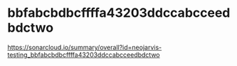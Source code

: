 # bbfabcbdbcffffa43203ddccabcceedbdctwo
https://sonarcloud.io/summary/overall?id=neojarvis-testing_bbfabcbdbcffffa43203ddccabcceedbdctwo
